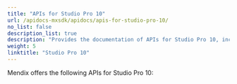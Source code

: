 ```yaml
---
title: "APIs for Studio Pro 10"
url: /apidocs-mxsdk/apidocs/apis-for-studio-pro-10/
no_list: false
description_list: true
description: "Provides the documentation of APIs for Studio Pro 10, including Extensibility API and Mendix Runtime API."
weight: 5
linktitle: "Studio Pro 10"
---
```


Mendix offers the following APIs for Studio Pro 10:
